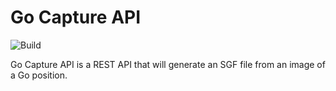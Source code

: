 # Go Capture API

![Build](https://github.com/codeguru42/go-capture-api/actions/workflows/build.yaml/badge.svg)

Go Capture API is a REST API that will generate an SGF file from an image of a Go position.
